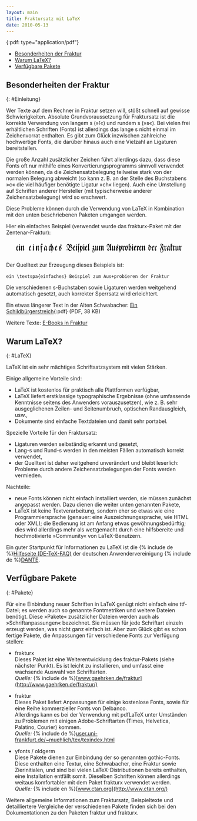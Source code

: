 ```yaml
---
layout: main
title: Fraktursatz mit LaTeX
date: 2010-05-13
---
```


{:pdf: type="application/pdf"}

- [Besonderheiten der Fraktur](#Einleitung)
- [Warum LaTeX?](#LaTeX)
- [Verfügbare Pakete](#Pakete)

## Besonderheiten der Fraktur ##
{: #Einleitung}

Wer Texte auf dem Rechner in Fraktur setzen will, stößt
schnell auf gewisse Schwierigkeiten. Absolute Grundvoraussetzung
für Fraktursatz ist die korrekte Verwendung von langem s
(&raquo;&#383;&laquo;) und rundem s (&raquo;s&laquo;).  Bei vielen
frei erhältlichen Schriften (Fonts) ist allerdings das lange s
nicht einmal im Zeichenvorrat enthalten. Es gibt zum Glück
inzwischen zahlreiche hochwertige Fonts, die darüber hinaus auch
eine Vielzahl an Ligaturen bereitstellen.

Die große Anzahl zusätzlicher Zeichen führt
allerdings dazu, dass diese Fonts oft nur mithilfe eines
Konvertierungsprogramms sinnvoll verwendet werden können, da die
Zeichensatzbelegung teilweise stark von der normalen Belegung abweicht
(so kann z.&nbsp;B. an der Stelle des Buchstabens &raquo;c&laquo; die
viel häufiger benötigte Ligatur &raquo;ch&laquo;
liegen). Auch eine Umstellung auf Schriften anderer Hersteller (mit
typischerweise anderer Zeichensatzbelegung) wird so erschwert.

Diese Probleme können durch die Verwendung von LaTeX in Kombination
mit den unten beschriebenen Paketen umgangen werden.

Hier ein einfaches Beispiel (verwendet wurde das frakturx-Paket
mit der Zentenar-Fraktur):

<img src="frakbsp.gif" alt="ein einfaches Beispiel zum Ausprobieren der Fraktur" height="40" width="600">

Der Quelltext zur Erzeugung dieses Beispiels ist:

    ein \textspa{einfaches} Beispiel zum Aus+probieren der Fraktur

Die verschiedenen s-Buchstaben sowie Ligaturen werden weitgehend
automatisch gesetzt, auch korrekter Sperrsatz wird erleichtert.

Ein etwas längerer Text in der Alten Schwabacher:
[Ein Schildbürgerstreich](Die_Schildbuerger_bauen_ein_Rathaus_a5.pdf){:pdf} (PDF, 38 KB)

Weitere Texte: [E-Books in Fraktur](ebooks.html)


## Warum LaTeX? ##
{: #LaTeX}

LaTeX ist ein sehr mächtiges Schriftsatzsystem mit vielen
Stärken.

Einige allgemeine Vorteile sind:

- LaTeX ist kostenlos für praktisch alle
  Plattformen verfügbar,
- LaTeX liefert erstklassige typographische Ergebnisse
  (ohne umfassende Kenntnisse seitens des Anwenders vorauszusetzen),
  wie z.&nbsp;B. sehr ausgeglichenen Zeilen- und Seitenumbruch,
  optischen Randausgleich, usw.,
- Dokumente sind einfache Textdateien und damit sehr portabel.

Spezielle Vorteile für den Fraktursatz:

- Ligaturen werden selbständig erkannt und gesetzt,
- Lang-s und Rund-s werden in den meisten Fällen automatisch
  korrekt verwendet,
- der Quelltext ist daher weitgehend unverändert und bleibt
  leserlich: Probleme durch andere Zeichensatzbelegungen der Fonts
  werden vermieden.

Nachteile:

- neue Fonts können nicht einfach installiert werden, sie
  müssen zunächst angepasst werden. Dazu dienen die weiter
  unten genannten Pakete,
- LaTeX ist keine Textverarbeitung, sondern eher so etwas wie eine
  Programmiersprache (genauer: eine Auszeichnungssprache, wie HTML
  oder XML); die Bedienung ist am Anfang etwas gewöhnungsbedürftig;
  dies wird allerdings mehr als wettgemacht durch eine hilfsbereite
  und hochmotivierte &raquo;Community&laquo; von LaTeX-Benutzern.

Ein guter Startpunkt für Informationen zu LaTeX ist die
{% include de %}[Hilfeseite (DE-TeX-FAQ)](http://www.dante.de/faq/de-tex-faq/html/de-tex-faq.html)
der deutschen Anwendervereinigung {% include de %}[DANTE](http://www.dante.de/).


## Verfügbare Pakete ##
{: #Pakete}

Für eine Einbindung neuer Schriften in LaTeX genügt nicht
einfach eine ttf-Datei; es werden auch so genannte Fontmetriken und
weitere Dateien benötigt. Diese &raquo;Pakete&laquo;
zusätzlicher Dateien werden auch als
&raquo;Schriftanpassungen&laquo; bezeichnet. Sie müssen für
jede Schriftart einzeln erzeugt werden, was nicht ganz einfach ist.
Aber zum Glück gibt es schon fertige Pakete, die Anpassungen
für verschiedene Fonts zur Verfügung stellen:

- frakturx
  <br />
  Dieses Paket ist eine Weiterentwicklung des fraktur-Pakets
  (siehe nächster Punkt). Es ist leicht zu installieren, und umfasst
  eine wachsende Auswahl von Schriftarten.
  <br />
  _Quelle:_ {% include de %}[www.gaehrken.de/fraktur](http://www.gaehrken.de/fraktur/)

- fraktur
  <br />
  Dieses Paket liefert Anpassungen für einige kostenlose Fonts,
  sowie für eine Reihe kommerzieller Fonts von Delbanco.<br />
  Allerdings kann es bei der Verwendung mit pdfLaTeX unter Umständen
  zu Problemen mit einigen Adobe-Schriftarten (Times, Helvetica, Palatino,
  Courier) kommen.
  <br />
  _Quelle:_ {% include de %}[user.uni-frankfurt.de/~muehlich/tex/texindex.html](http://user.uni-frankfurt.de/~muehlich/tex/texindex.html)

- yfonts / oldgerm
  <br />
  Diese Pakete dienen zur Einbindung der so genannten gothic-Fonts.
  Diese enthalten eine Textur, eine Schwabacher, eine Fraktur
  sowie Zierinitialen, und sind bei vielen LaTeX-Distributionen bereits
  enthalten, eine Installation entfällt somit.
  Dieselben Schriften können allerdings weitaus
  komfortabler mit dem Paket frakturx verwendet werden.
  <br />
  _Quelle:_ {% include en %}[www.ctan.org](http://www.ctan.org/)

Weitere allgemeine Informationen zum Fraktursatz, Beispieltexte und
detailliertere Vergleiche der verschiedenen Pakete finden sich bei den
Dokumentationen zu den Paketen fraktur und frakturx.
